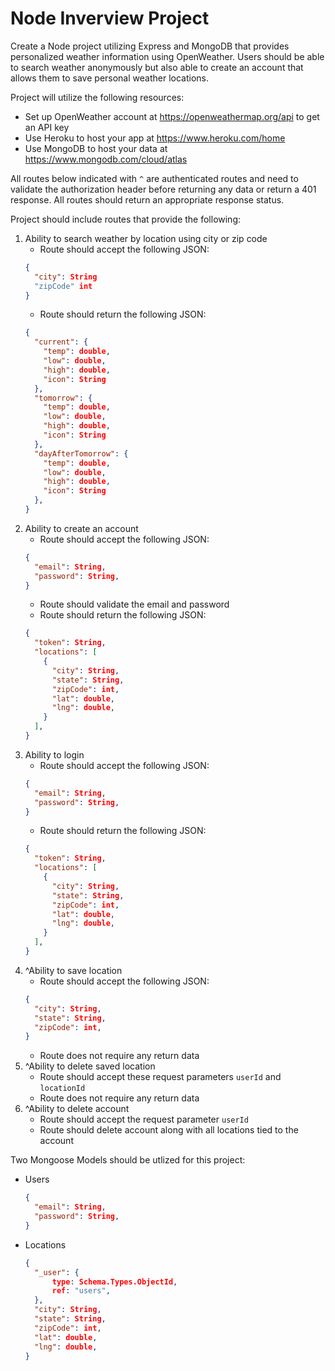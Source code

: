 # Node Inverview Project

Create a Node project utilizing Express and MongoDB that provides personalized weather information using OpenWeather. Users should be able to search weather anonymously but also able to create an account that allows them to save personal weather locations.

Project will utilize the following resources:
* Set up OpenWeather account at https://openweathermap.org/api to get an API key
* Use Heroku to host your app at https://www.heroku.com/home
* Use MongoDB to host your data at https://www.mongodb.com/cloud/atlas 

All routes below indicated with `^` are authenticated routes and need to validate the authorization header before returning any data or return a 401 response. All routes should return an appropriate response status.

Project should include routes that provide the following:
1. Ability to search weather by location using city or zip code
   - Route should accept the following JSON:
    ```json
    {
      "city": String
      "zipCode" int
    }
    ```
    - Route should return the following JSON:
    ```json
    {
      "current": {
        "temp": double,
        "low": double,
        "high": double,
        "icon": String
      },
      "tomorrow": {
        "temp": double,
        "low": double,
        "high": double,
        "icon": String
      },
      "dayAfterTomorrow": {
        "temp": double,
        "low": double,
        "high": double,
        "icon": String
      },
    }
    ```
2. Ability to create an account
    - Route should accept the following JSON:
    ```json
    {
      "email": String,
      "password": String,
    }
    ```
    - Route should validate the email and password
    - Route should return the following JSON:
    ```json
    {
      "token": String,
      "locations": [
        {
          "city": String,
          "state": String,
          "zipCode": int,
          "lat": double,
          "lng": double,
        }
      ],
    }
    ```
3. Ability to login
    - Route should accept the following JSON:
    ```json
    {
      "email": String,
      "password": String,
    }
    ```
    - Route should return the following JSON:
    ```json
    {
      "token": String,
      "locations": [
        {
          "city": String,
          "state": String,
          "zipCode": int,
          "lat": double,
          "lng": double,
        }
      ],
    }
    ```
4. ^Ability to save location
    - Route should accept the following JSON:
    ```json
    {
      "city": String,
      "state": String,
      "zipCode": int,
    }
    ```
    - Route does not require any return data
5. ^Ability to delete saved location
    - Route should accept these request parameters `userId` and `locationId`
    - Route does not require any return data
6. ^Ability to delete account
    - Route should accept the request parameter `userId`
    - Route should delete account along with all locations tied to the account

Two Mongoose Models should be utlized for this project:
- Users
    ```json
    {
      "email": String,
      "password": String,
    }
    ```
- Locations
    ```json
    {
      "_user": {
          type: Schema.Types.ObjectId,
          ref: "users",
      },
      "city": String,
      "state": String,
      "zipCode": int,
      "lat": double,
      "lng": double,
    }
    ```
